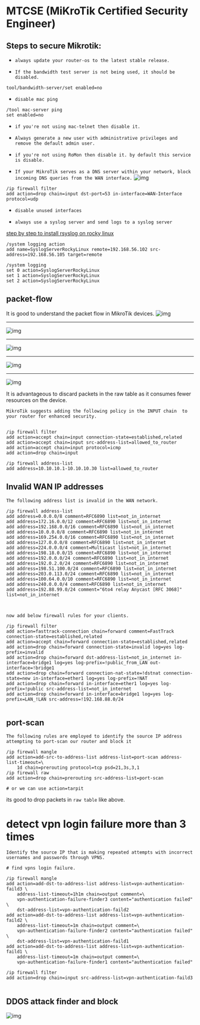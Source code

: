 # MTCSE (MiKroTik Certified Security Engineer)

## Steps to secure Mikrotik:

* `always update your router-os to the latest stable release.`


* `If the bandwidth test server is not being used, it should be disabled.`
```
tool/bandwidth-server/set enabled=no
```

* `disable mac ping `
```
/tool mac-server ping
set enabled=no
```

* `if you're not using mac-telnet then disable it.`


* `Always generate a new user with administrative privileges and remove the default admin user.`


* `if you're not using RoMon then disable it. by default this service is disable.`


* `If your MikroTik serves as a DNS server within your network, block incoming DNS queries from the WAN interface.`
![img](img/1.PNG)

```
/ip firewall filter
add action=drop chain=input dst-port=53 in-interface=WAN-Interface protocol=udp

```

* `disable unused interfaces`

* `always use a syslog server and send logs to a syslog server`


[step by step to install rsyslog on rocky linux](https://linuxhint.com/setup-syslog-rocky-linux-9/)

```
/system logging action
add name=SyslogServerRockyLinux remote=192.168.56.102 src-address=192.168.56.105 target=remote

/system logging
set 0 action=SyslogServerRockyLinux
set 1 action=SyslogServerRockyLinux
set 2 action=SyslogServerRockyLinux

```

## packet-flow
It is good to understand the packet flow in MikroTik devices.
![img](img/packetflow-digram.PNG)
------------- ---------- 
![img](img/Bridging.jpg)
-------------- ----------
![img](img/MPLS.jpg)
-------------- ----------
![img](img/Routing.jpg)


-------------- -----------
![img](img/chains.png)

It is advantageous to discard packets in the raw table as it consumes fewer resources on the device.


`MikroTik suggests adding the following policy in the INPUT chain  to your router for enhanced security.`
```

/ip firewall filter
add action=accept chain=input connection-state=established,related
add action=accept chain=input src-address-list=allowed_to_router
add action=accept chain=input protocol=icmp
add action=drop chain=input

/ip firewall address-list
add address=10.10.10.1-10.10.10.30 list=allowed_to_router

```

## Invalid WAN IP addresses
`The following address list is invalid in the WAN network.`

```
/ip firewall address-list
add address=0.0.0.0/8 comment=RFC6890 list=not_in_internet
add address=172.16.0.0/12 comment=RFC6890 list=not_in_internet
add address=192.168.0.0/16 comment=RFC6890 list=not_in_internet
add address=10.0.0.0/8 comment=RFC6890 list=not_in_internet
add address=169.254.0.0/16 comment=RFC6890 list=not_in_internet
add address=127.0.0.0/8 comment=RFC6890 list=not_in_internet
add address=224.0.0.0/4 comment=Multicast list=not_in_internet
add address=198.18.0.0/15 comment=RFC6890 list=not_in_internet
add address=192.0.0.0/24 comment=RFC6890 list=not_in_internet
add address=192.0.2.0/24 comment=RFC6890 list=not_in_internet
add address=198.51.100.0/24 comment=RFC6890 list=not_in_internet
add address=203.0.113.0/24 comment=RFC6890 list=not_in_internet
add address=100.64.0.0/10 comment=RFC6890 list=not_in_internet
add address=240.0.0.0/4 comment=RFC6890 list=not_in_internet
add address=192.88.99.0/24 comment="6to4 relay Anycast [RFC 3068]" list=not_in_internet



```

`now add below firewall rules for your clients.`
```
/ip firewall filter
add action=fasttrack-connection chain=forward comment=FastTrack connection-state=established,related
add action=accept chain=forward connection-state=established,related
add action=drop chain=forward connection-state=invalid log=yes log-prefix=invalid
add action=drop chain=forward dst-address-list=not_in_internet in-interface=bridge1 log=yes log-prefix=!public_from_LAN out-interface=!bridge1
add action=drop chain=forward connection-nat-state=!dstnat connection-state=new in-interface=ether1 log=yes log-prefix=!NAT
add action=drop chain=forward in-interface=ether1 log=yes log-prefix=!public src-address-list=not_in_internet
add action=drop chain=forward in-interface=bridge1 log=yes log-prefix=LAN_!LAN src-address=!192.168.88.0/24


```


## port-scan
`The following rules are employed to identify the source IP address attempting to port-scan our router and block it`
```
/ip firewall mangle
add action=add-src-to-address-list address-list=port-scan address-list-timeout=\
    1d chain=prerouting protocol=tcp psd=21,3s,3,1
/ip firewall raw
add action=drop chain=prerouting src-address-list=port-scan

# or we can use action=tarpit
```
its good to drop packets in `raw table` like above.



# detect vpn login failure more than 3 times
`Identify the source IP that is making repeated attempts with incorrect usernames and passwords through VPNS.`

```
# find vpns login failure.

/ip firewall mangle
add action=add-dst-to-address-list address-list=vpn-authentication-faild3 \
    address-list-timeout=1h1m chain=output comment=\
    vpn-authentication-failure-finder3 content="authentication failed" \
    dst-address-list=vpn-authentication-faild2
add action=add-dst-to-address-list address-list=vpn-authentication-faild2 \
    address-list-timeout=1m chain=output comment=\
    vpn-authentication-failure-finder2 content="authentication failed" \
    dst-address-list=vpn-authentication-faild1
add action=add-dst-to-address-list address-list=vpn-authentication-faild1 \
    address-list-timeout=1m chain=output comment=\
    vpn-authentication-failure-finder1 content="authentication failed"

/ip firewall filter
add action=drop chain=input src-address-list=vpn-authentication-faild3


```



## DDOS attack finder and block

![img](img/ddos.png)

```







```